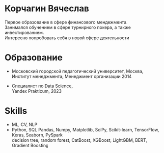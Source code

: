 # Корчагин Вячеслав
Первое образование в сфере финансового мендежмента.  
Занимался обучением в сфере турнирного покера, а также инвестированием.  
Интересно попробовать себя в новой сфере деятельности

# Образование

- Московский городской педагогический университет, Москва,  
Институт менеджмента, Менеджмент организации 2014

- Специалист по Data Science,  
Yandex Prakticum, 2023

# Skills

- ML, CV, NLP
- Python, SQL
Pandas, Numpy, Matplotlib, SciPy, Scikit-learn, TensorFlow, Keras, Seaborn, PySpark  
decision tree, random forest, CatBoost, XGBoost, LightGBM, BERT, Gradient Boosting
